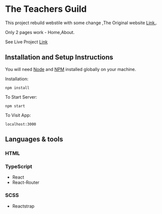 # The Teachers Guild

This project rebuild webstile with some change ,The Original website [Link.](https://www.teachersguild.org/).

Only 2 pages work - Home,About.

See Live Project [Link](https://avivabachi.github.io/TeachersGuild/)

## Installation and Setup Instructions

You will need [Node](http://nodejs.org/) and [NPM](https://npmjs.org/) installed globally on your machine.

Installation:

`npm install`

To Start Server:

`npm start`

To Visit App:

`localhost:3000`

## Languages & tools

### HTML

### TypeScript

- React
- React-Router

### SCSS

- Reactstrap
